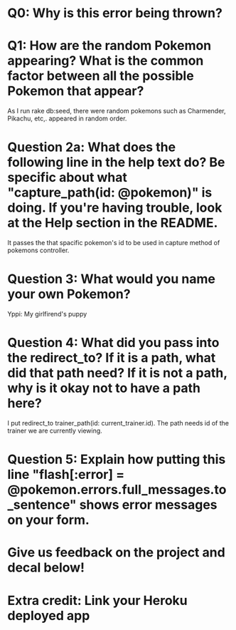 # Q0: Why is this error being thrown?


# Q1: How are the random Pokemon appearing? What is the common factor between all the possible Pokemon that appear? 
As I run rake db:seed, there were random pokemons such as Charmender, Pikachu, etc,. appeared in random order.


# Question 2a: What does the following line in the help text do? Be specific about what "capture_path(id: @pokemon)" is doing. If you're having trouble, look at the Help section in the README.

It passes the that spacific pokemon's id to be used in capture method of pokemons controller.

# Question 3: What would you name your own Pokemon?
Yppi: My girlfirend's puppy

# Question 4: What did you pass into the redirect_to? If it is a path, what did that path need? If it is not a path, why is it okay not to have a path here?

I put redirect_to trainer_path(id: current_trainer.id). The path needs id of the trainer we are currently viewing. 

# Question 5: Explain how putting this line "flash[:error] = @pokemon.errors.full_messages.to_sentence" shows error messages on your form.

# Give us feedback on the project and decal below!

# Extra credit: Link your Heroku deployed app
